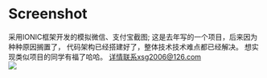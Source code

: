 # Screenshot
采用IONIC框架开发的模拟微信、支付宝截图;
这是去年写的一个项目，后来因为种种原因搁置了，
代码架构已经搭建好了，整体技术技术难点都已经解决。
想实现类似项目的同学有福了哈哈。
详情联系xsg2006@126.com
<br>
<img src="https://github.com/xsgkaka/Screenshot/blob/master/screen_recorde/11.wmv_1502089452.gif">
